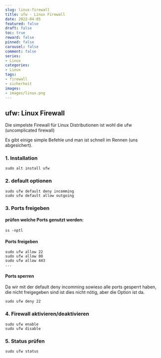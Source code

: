 ```yaml
---
slug: linux-firewall
title: ufw - Linux Firewall
date: 2022-04-05
featured: false
draft: false
toc: true
reward: false
pinned: false
carousel: false
comment: false
series:
- Linux
categories:
- Linux
tags:
- firewall
- sicherheit
images:
- images/linux.png
---
```


## ufw: Linux Firewall
Die simpelste Firewall für Linux Distributionen ist wohl die ufw (uncomplicated firewall)

Es gibt einige simple Befehle und man ist schnell im Rennen (uns abgesichert).

### 1. Installation
``` shell
sudo alt install ufw
```
### 2. default optionen
``` shell
sudo ufw default deny incomming
sudo ufw default allow outgoing
```
### 3. Ports freigeben
#### prüfen welche Ports genutzt werden:
```shell
ss -nptl
```
#### Ports freigeben
``` shell
sudo ufw allow 22
sudo ufw allow 80
sudo ufw allow 443
...
```
#### Ports sperren
Da wir mit der default deny incomming sowieso alle ports gesperrt haben, die nicht freigegeben sind ist dies nicht nötig, aber die Option ist da.
``` shell
sudo ufw deny 22
```

### 4. Firewall aktivieren/deaktivieren
``` shell
sudo ufw enable
sudo ufw disable
```

### 5. Status prüfen
``` shell
sudo ufw status
```